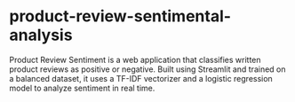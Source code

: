 # product-review-sentimental-analysis
Product Review Sentiment is a web application that classifies written product reviews as positive or negative. Built using Streamlit and trained on a balanced dataset, it uses a TF-IDF vectorizer and a logistic regression model to analyze sentiment in real time. 

